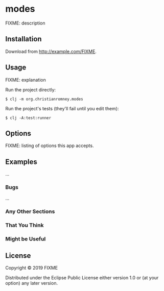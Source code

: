 # modes

FIXME: description

## Installation

Download from http://example.com/FIXME.

## Usage

FIXME: explanation

Run the project directly:

    $ clj -m org.christianromney.modes

Run the project's tests (they'll fail until you edit them):

    $ clj -A:test:runner

## Options

FIXME: listing of options this app accepts.

## Examples

...

### Bugs

...

### Any Other Sections
### That You Think
### Might be Useful

## License

Copyright © 2019 FIXME

Distributed under the Eclipse Public License either version 1.0 or (at
your option) any later version.
